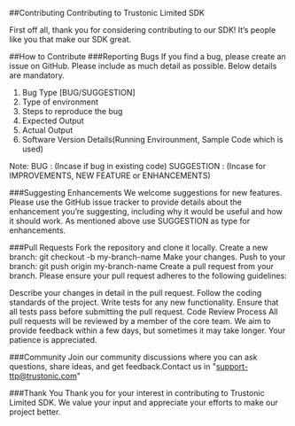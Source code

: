 ##Contributing
Contributing to Trustonic Limited SDK

First off all, thank you for considering contributing to our SDK! It’s people like you that make our SDK great.

##How to Contribute
###Reporting Bugs
If you find a bug, please create an issue on GitHub. 
Please include as much detail as possible. Below details are mandatory.

1. Bug Type [BUG/SUGGESTION]
2. Type of environment
3. Steps to reproduce the bug
4. Expected Output
5. Actual Output
6. Software Version Details(Running Envirounment, Sample Code which is used)

Note:
BUG         :    (Incase if bug in existing code)
SUGGESTION  :    (Incase for IMPROVEMENTS, NEW FEATURE or ENHANCEMENTS)


###Suggesting Enhancements
We welcome suggestions for new features. Please use the GitHub issue tracker to provide details about the enhancement you’re suggesting, including why it would be useful and how it should work.
As mentioned above use SUGGESTION as type for enhancements. 

###Pull Requests
Fork the repository and clone it locally.
Create a new branch: git checkout -b my-branch-name
Make your changes.
Push to your branch: git push origin my-branch-name
Create a pull request from your branch.
Please ensure your pull request adheres to the following guidelines:

Describe your changes in detail in the pull request.
Follow the coding standards of the project.
Write tests for any new functionality.
Ensure that all tests pass before submitting the pull request.
Code Review Process
All pull requests will be reviewed by a member of the core team. We aim to provide feedback within a few days, but sometimes it may take longer. Your patience is appreciated.

###Community
Join our community discussions where you can ask questions, share ideas, and get feedback.Contact us in "support-ttp@trustonic.com"

###Thank You
Thank you for your interest in contributing to Trustonic Limited SDK. We value your input and appreciate your efforts to make our project better.
